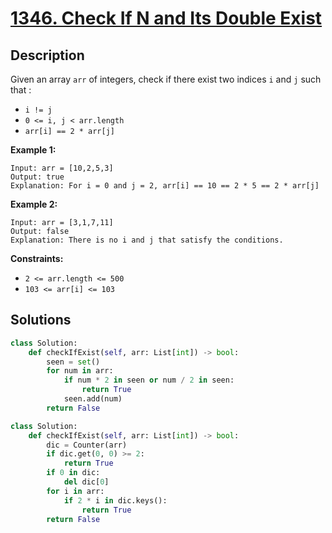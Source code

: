 # [1346. Check If N and Its Double Exist](https://leetcode.com/problems/check-if-n-and-its-double-exist/description/?envType=daily-question&envId=2024-12-01)

## Description

Given an array `arr` of integers, check if there exist two indices `i` and `j` such that :

- `i != j`
- `0 <= i, j < arr.length`
- `arr[i] == 2 * arr[j]`

**Example 1:**

```
Input: arr = [10,2,5,3]
Output: true
Explanation: For i = 0 and j = 2, arr[i] == 10 == 2 * 5 == 2 * arr[j]

```

**Example 2:**

```
Input: arr = [3,1,7,11]
Output: false
Explanation: There is no i and j that satisfy the conditions.

```

**Constraints:**

- `2 <= arr.length <= 500`
- `103 <= arr[i] <= 103`


## Solutions

```python
class Solution:
    def checkIfExist(self, arr: List[int]) -> bool:
        seen = set()
        for num in arr:
            if num * 2 in seen or num / 2 in seen:
                return True
            seen.add(num)
        return False
```

```python
class Solution:
    def checkIfExist(self, arr: List[int]) -> bool:
        dic = Counter(arr)
        if dic.get(0, 0) >= 2:
            return True
        if 0 in dic:
            del dic[0]
        for i in arr:
            if 2 * i in dic.keys():
                return True
        return False
```